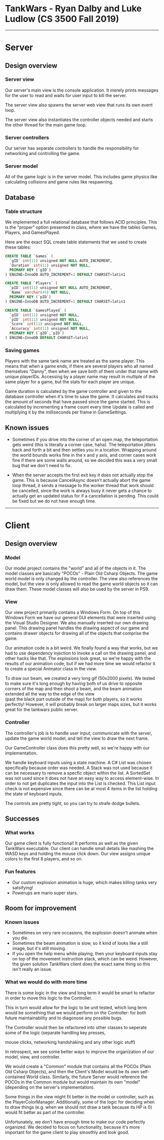 ﻿
# TankWars - Ryan Dalby and Luke Ludlow (CS 3500 Fall 2019)
---

# Server

## Design overview

### Server view 
Our server's main view is the console application. 
It merely prints messages for the user to read and waits for user input
to kill the server.

The server view also spawns the server web view that runs its own event loop.

The server view also instantiates the controller objects needed and starts the other thread for the main game loop. 

### Server controllers
Our server has separate controllers to handle the responsibility for 
networking and controlling the game.

### Server model
All of the game logic is in the server model. This includes game physics like calculating collisions
and game rules like respawning.


## Database

### Table structure

We implemented a full relational database that follows ACID principles.
This is the "proper" option presented in class, where we have the tables 
Games, Players, and GamesPlayed.

Here are the exact SQL create table statements that we used to create these tables:

```sql
CREATE TABLE `Games` (
  `gID` int(11) unsigned NOT NULL AUTO_INCREMENT,
  `Duration` int(11) unsigned NOT NULL,
  PRIMARY KEY (`gID`)
) ENGINE=InnoDB AUTO_INCREMENT=3 DEFAULT CHARSET=latin1
```

```sql
CREATE TABLE `Players` (
  `pID` int(11) unsigned NOT NULL AUTO_INCREMENT,
  `Name` varchar(45) NOT NULL,
  PRIMARY KEY (`pID`)
) ENGINE=InnoDB AUTO_INCREMENT=5 DEFAULT CHARSET=latin1
```

```sql
CREATE TABLE `GamesPlayed` (
  `gID` int(11) unsigned NOT NULL,
  `pID` int(11) unsigned NOT NULL,
  `Score` int(11) unsigned NOT NULL,
  `Accuracy` int(11) unsigned NOT NULL,
  PRIMARY KEY (`gID`,`pID`)
) ENGINE=InnoDB DEFAULT CHARSET=latin1
```



### Saving games

Players with the same tank name are treated as the same player.
This means that when a game ends, if there are several players who 
all named themselves "Danny", then when we save both of them under that name with unique playerIDs.
Accessing by a player name may result in multiple of the same player for a game, but the stats for each player are unique.



Game duration is calculated by the game controller and given to the 
database controller when it's time to save the game.
It calculates and tracks the amount of seconds that have passed since the game started.
This is calculated by incrementing a frame count every time Update is called and
multiplying it by the milliseconds per frame in GameSettings.



## Known issues
- Sometimes if you drive into the corner of an open map, the teleportation gets weird 
(this is literally a corner case, haha). The teleportation jitters back and forth a bit 
and then settles you in a location. 
Wrapping around the world bounds works fine in the x and y axis, and corner cases work 
fine if there are some walls around,
so we decided this was a very small bug that we don't need to fix. 

- When the server accepts the first exit key it does not actually stop the game. This is because CancelAsync doesn't actually abort the game loop thread, 
it sends a message to the worker thread that work should be cancelled, since the work is always busy it never gets a chance to actually get an updated status for if a cancellation is pending.
This could be fixed but we do not have enough time. 





---

# Client

## Design overview

### Model
Our model project contains the "world" and all of the objects in it. The model classes are basically "POCOs" - Plain Old
Csharp Objects. 
The game world model is only changed by the controller. The view also references the model,
 but the view
is only allowed to read the game world objects so it can draw them.
These model classes will also be used by the server in PS9.


### View

Our view project primarily contains a Windows Form. On top of this Windows Form we have our
general GUI elements that were inserted using the Visual Studio Designer. We also manually 
inserted our own drawing panel. This drawing panel handles the drawing aspect of our game 
and contains drawer objects for drawing all of the objects that comprise the game.

Our animation code is a bit weird. We finally found a way that works, but we had to use dependency injection to invoke a
call on the drawing panel, and other hacks like that. 
The explosions look great, so we're happy with the results of our animation code, but 
if we had more time we would refactor it to create a special Animator class in the view.

To draw our beam, we created a very long gif (50x2000 pixels).
 We tested to make sure it's long enough by having both of
us drive to opposite corners
of the map and then shoot a beam, and the beam animation extended all the way to the edge of the view  
(past the black part outside of the map) for both players, so it works perfectly!
However, it will probably break on larger maps sizes, but it works great for the tankwars public server. 


### Controller
The controller's job is to handle user input, 
communicate with the server, 
update the game world model, 
and tell the view to draw the next frame.

Our GameController class does this pretty well, so we're happy with our implementation.

We handle keyboard inputs using a state machine. A C# List was chosen specifically because
 order was needed. A Stack was
not used because it can be necessary to remove a specfic object within the list.
A SortedSet was not used since it does not have an easy way to access element-wise.
In order to not get duplicates the input into the List is checked. 
This List input check is not expensive since there can be at most 4 items in the list holding the state of keyboard inputs.

The controls are pretty tight, so you can try to strafe dodge bullets.





## Successes

### What works
Our game client is fully functional! It performs as well as the given TankWars executable.
Our client can handle small details like mashing the WASD keys and holding the mouse click down.
Our view assigns unique colors to the first 8 players, and so on.

### Fun features
- Our custom explosion animation is huge, which makes killing tanks very satsifying!
- Powerups are mario super stars.


## Room for improvement

### Known issues
- Sometimes on very rare occasions, the explosion doesn't animate when you die.
- Sometimes the beam animation is slow, so it kind of looks like a still image, but it's still moving. 
- If you open the help menu while playing, then your keyboard inputs stay on top of the movement instruction stack,
which can be weird. However, the given solution TankWars client does the exact same thing so this isn't really an issue.

### What we would do with more time

There is some logic in the view and long term it would be smart to refactor in order to move this logic to the Controller.

This in turn would allow for the logic to be unit tested, which long term would be something that we would perform on the Controller:
 for both future maintainability and to diagonose any possible bugs.

The Controller would then be refactored into other classes to seperate some of the logic (separate handling key presses,

mouse clicks, networking handshaking and any other logic stuff)

In retrospect, we see some better ways to improve the organization of our model, view, and controller.

We would create a "Common" module that contains all the POCOs (Plain Old Csharp Objects),
and then the Client's Model would be its own self-contained World class.
 Similarly, the future Server would reference the POCOs in the Common module
but would
maintain its own "model" (depending on the server's implementation).

Some things in the view might fit better in the model or controller, such as the PlayerColorManager.
Additionally, some of the logic for deciding when to draw things 
(e.g. when we should not draw a tank because its HP is 0)
 would fit better
as part of the controller.

Unfortunately, we don't have enough time to make our code perfectly organized.
We decided to focus on functionality, because it's more important for the 
game client to play smoothly and look good.
